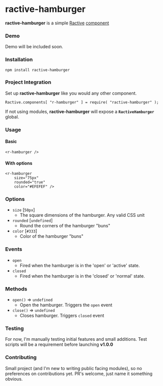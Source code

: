 # ractive-hamburger
**ractive-hamburger** is a simple [Ractive](https://github.com/ractivejs/ractive) [component](http://docs.ractivejs.org/latest/components)


### Demo
Demo will be included soon.



### Installation
`npm install ractive-hamburger`



### Project Integration
Set up **ractive-hamburger** like you would any other component.

```
Ractive.components[ "r-hamburger" ] = require( "ractive-hamburger" );
```

If not using modules, **ractive-hamburger** will expose a **`RactiveHamburger`** global.


### Usage

#### Basic
```
<r-hamburger />
```

#### With options

```
<r-hamburger
    size="75px"
    rounded="true"
    color="#EFEFEF" />
```

### Options
+ `size` [`50px`]
    + The square dimensions of the hamburger. Any valid CSS unit
+ `rounded` [`undefined`]
    + Round the corners of the hamburger "buns"
+ `color` [`#333`]
    + Color of the hamburger "buns"

### Events
+ `open`
    + Fired when the hamburger is in the 'open' or 'active' state.
+ `closed`
    + Fired when the hamburger is in the 'closed' or 'normal' state.

### Methods

+ `open()` => `undefined`
    + Open the hamburger. Triggers the `open` event
+ `close()` => `undefined`
    + Closes hamburger. Triggers `closed` event


### Testing
For now, I'm manually testing initial features and small additions. Test scripts will be a requirement before launching **v1.0.0**


### Contributing
Small project (and I'm new to writing public facing modules), so no preferences on contributions yet. PR's welcome, just name it something obvious.
